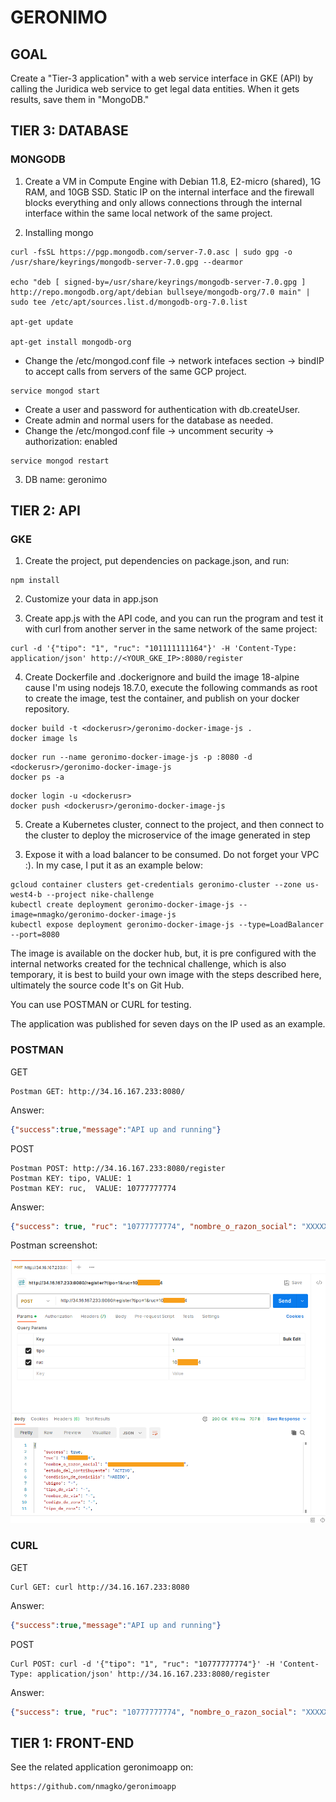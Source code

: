 # GERONIMO

## GOAL

Create a "Tier-3 application" with a web service interface in GKE (API)
by calling the Juridica web service to get legal data entities. When it
gets results, save them in "MongoDB."

## TIER 3: DATABASE

### MONGODB

1) Create a VM in Compute Engine with Debian 11.8, E2-micro (shared), 1G
   RAM, and 10GB SSD. Static IP on the internal interface and the
   firewall blocks everything and only allows connections through the
   internal interface within the same local network of the same project.

2) Installing mongo

```
curl -fsSL https://pgp.mongodb.com/server-7.0.asc | sudo gpg -o /usr/share/keyrings/mongodb-server-7.0.gpg --dearmor

echo "deb [ signed-by=/usr/share/keyrings/mongodb-server-7.0.gpg ] http://repo.mongodb.org/apt/debian bullseye/mongodb-org/7.0 main" | sudo tee /etc/apt/sources.list.d/mongodb-org-7.0.list

apt-get update

apt-get install mongodb-org
```

- Change the /etc/mongod.conf file -> network intefaces section ->
  bindIP to accept calls from servers of the same GCP project.

```
service mongod start
```

- Create a user and password for authentication with db.createUser.
- Create admin and normal users for the database as needed.
- Change the /etc/mongod.conf file -> uncomment security ->
  authorization: enabled

```
service mongod restart
```

3) DB name: geronimo

## TIER 2: API

### GKE

1) Create the project, put dependencies on package.json, and run:

```
npm install
```

2) Customize your data in app.json

3) Create app.js with the API code, and you can run the program and test
it with curl from another server in the same network of the same
project:

```
curl -d '{"tipo": "1", "ruc": "101111111164"}' -H 'Content-Type: application/json' http://<YOUR_GKE_IP>:8080/register
```

4) Create Dockerfile and .dockerignore and build the image 18-alpine
cause I'm using nodejs 18.7.0, execute the following commands as root to
create the image, test the container, and publish on your docker
repository.

```
docker build -t <dockerusr>/geronimo-docker-image-js .
docker image ls
```

```
docker run --name geronimo-docker-image-js -p :8080 -d <dockerusr>/geronimo-docker-image-js
docker ps -a
```

```
docker login -u <dockerusr>
docker push <dockerusr>/geronimo-docker-image-js
```

5) Create a Kubernetes cluster, connect to the project, and then connect
to the cluster to deploy the microservice of the image generated in step
3. Expose it with a load balancer to be consumed. Do not forget your VPC
:). In my case, I put it as an example below:

```
gcloud container clusters get-credentials geronimo-cluster --zone us-west4-b --project nike-challenge
kubectl create deployment geronimo-docker-image-js --image=nmagko/geronimo-docker-image-js
kubectl expose deployment geronimo-docker-image-js --type=LoadBalancer --port=8080
```

The image is available on the docker hub, but, it is pre configured with
the internal networks created for the technical challenge, which is also
temporary, it is best to build your own image with the steps described
here, ultimately the source code It's on Git Hub.

You can use POSTMAN or CURL for testing.

The application was published for seven days on the IP used as an example.

### POSTMAN

GET

```
Postman GET: http://34.16.167.233:8080/
```

Answer:

```json
{"success":true,"message":"API up and running"}
```

POST

```
Postman POST: http://34.16.167.233:8080/register
Postman KEY: tipo, VALUE: 1
Postman KEY: ruc,  VALUE: 10777777774
```

Answer:

```json
{"success": true, "ruc": "10777777774", "nombre_o_razon_social": "XXXXX WWW YYYY ZZZZZZ", "estado_del_contribuyente": "ACTIVO", "condicion_de_domicilio": "HABIDO", "ubigeo": "-", "tipo_de_via": "-", "nombre_de_via": "-", "codigo_de_zona": "-", "tipo_de_zona": "-", "numero": "-", "interior": "-", "lote": "-", "dpto": "-", "manzana": "-", "kilometro": "-", "departamento": "-", "provincia": "-", "distrito": "-", "direccion": "", "direccion_completa": " - - - -", "ultima_actualizacion": "2023-12-03 13:42:19"}
```

Postman screenshot:

![Screenshot](postman.png)

### CURL

GET

```
Curl GET: curl http://34.16.167.233:8080
```

Answer:

```json
{"success":true,"message":"API up and running"}
```

POST

```
Curl POST: curl -d '{"tipo": "1", "ruc": "10777777774"}' -H 'Content-Type: application/json' http://34.16.167.233:8080/register
```

Answer:

```json
{"success": true, "ruc": "10777777774", "nombre_o_razon_social": "XXXXX WWW YYYY ZZZZZZ", "estado_del_contribuyente": "ACTIVO", "condicion_de_domicilio": "HABIDO", "ubigeo": "-", "tipo_de_via": "-", "nombre_de_via": "-", "codigo_de_zona": "-", "tipo_de_zona": "-", "numero": "-", "interior": "-", "lote": "-", "dpto": "-", "manzana": "-", "kilometro": "-", "departamento": "-", "provincia": "-", "distrito": "-", "direccion": "", "direccion_completa": " - - - -", "ultima_actualizacion": "2023-12-03 13:42:19"}
```

## TIER 1: FRONT-END

See the related application geronimoapp on:

```
https://github.com/nmagko/geronimoapp
```
